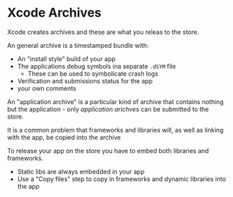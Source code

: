 # Xcode Archives

Xcode creates archives and these are what you releas to the store.

An general archive is a timestamped bundle with:

- An "install style" build of your app
- The applications debug symbols ina separate `.dSYM` file
    - These can be used to symbolicate crash logs
- Verification and submissions status for the app
- your own comments

An "application archive" is a particular kind of archive that contains nothing
but the application - only _application arichves_ can be submitted to the store.

It is a common problem that frameworks and libraries will, as well as linking
with the app, be copied into the archive

To release your app on the store you have to embed both libraries and
frameworks.

- Static libs are always embedded in your app
- Use a "Copy files" step to copy in frameworks and dynamic libraries into the
  app
